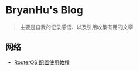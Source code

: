 # BryanHu's Blog

> 主要是自我的记录感悟、以及引用收集有用的文章

## 网络

- [RouterOS 配置使用教程](./网络/RouterOS%20配置使用教程/README.md)
